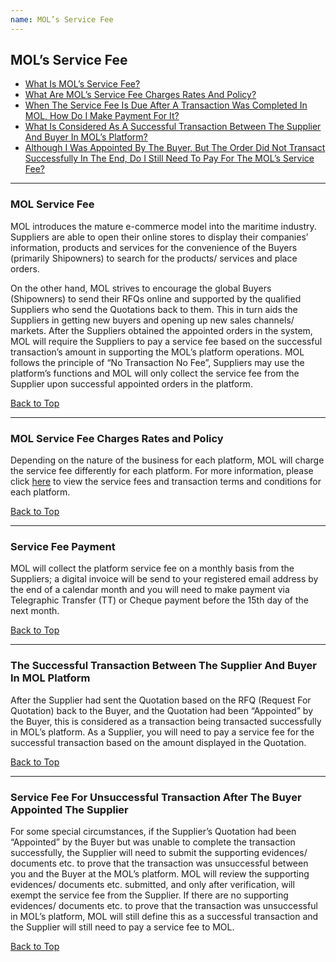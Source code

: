 ```yaml
---
name: MOL’s Service Fee
---
```


## MOL’s Service Fee

  * [What Is MOL’s Service Fee?](#mol-service-fee)
  * [What Are MOL’s Service Fee Charges Rates And Policy?](#mol-service-fee-charges-rates-and-policy)
  * [When The Service Fee Is Due After A Transaction Was Completed In MOL, How Do I Make Payment For It?](#service-fee-payment)
  * [What Is Considered As A Successful Transaction Between The Supplier And Buyer In MOL’s Platform?](#the-successful-transaction-between-the-supplier-and-buyer-in-mol-platform)
  * [Although I Was Appointed By The Buyer, But The Order Did Not Transact Successfully In The End, Do I Still Need To Pay For The MOL’s Service Fee?](#service-fee-for-unsuccessful-transaction-after-the-buyer-appointed-the-supplier)
  
---

###  MOL Service Fee

MOL introduces the mature e-commerce model into the maritime industry. Suppliers are able to open their online stores to display their companies’ information, products and services for the convenience of the Buyers (primarily Shipowners) to search for the products/ services and place orders.

On the other hand, MOL strives to encourage the global Buyers (Shipowners) to send their RFQs online and supported by the qualified Suppliers who send the Quotations back to them. This in turn aids the Suppliers in getting new buyers and opening up new sales channels/ markets. After the Suppliers obtained the appointed orders in the system, MOL will require the Suppliers to pay a service fee based on the successful transaction’s amount in supporting the MOL’s platform operations. MOL follows the principle of “No Transaction No Fee”, Suppliers may use the platform’s functions and MOL will only collect the service fee from the Supplier upon successful appointed orders in the platform. 

  [Back to Top](mol_service_fee#)

---

###  MOL Service Fee Charges Rates and Policy

Depending on the nature of the business for each platform, MOL will charge the service fee differently for each platform. For more information, please click [here](https://aboutus.marineonline.com/docs/terms/fee) to view the service fees and transaction terms and conditions for each platform.

  [Back to Top](mol_service_fee#) 
  
---

###  Service Fee Payment

MOL will collect the platform service fee on a monthly basis from the Suppliers; a digital invoice will be send to your registered email address by the end of a calendar month and you will need to make payment via Telegraphic Transfer (TT) or Cheque payment before the 15th day of the next month.

  [Back to Top](mol_service_fee#)
  
---

###  The Successful Transaction Between The Supplier And Buyer In MOL Platform

After the Supplier had sent the Quotation based on the RFQ (Request For Quotation) back to the Buyer, and the Quotation had been “Appointed” by the Buyer, this is considered as a transaction being transacted successfully in MOL’s platform. As a Supplier, you will need to pay a service fee for the successful transaction based on the amount displayed in the Quotation.

  [Back to Top](mol_service_fee#)
  
---

###  Service Fee For Unsuccessful Transaction After The Buyer Appointed The Supplier

For some special circumstances, if the Supplier’s Quotation had been “Appointed” by the Buyer but was unable to complete the transaction successfully, the Supplier will need to submit the supporting evidences/ documents etc. to prove that the transaction was unsuccessful between you and the Buyer at the MOL’s platform. MOL will review the supporting evidences/ documents etc. submitted, and only after verification, will exempt the service fee from the Supplier. If there are no supporting evidences/ documents etc. to prove that the transaction was unsuccessful in MOL’s platform, MOL will still define this as a successful transaction and the Supplier will still need to pay a service fee to MOL.

  [Back to Top](mol_service_fee#)

